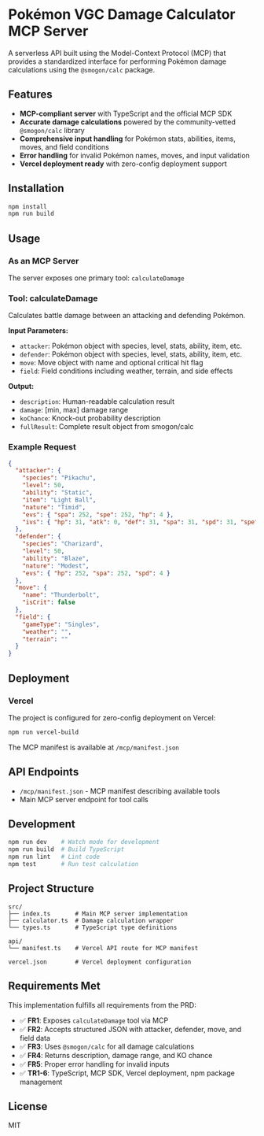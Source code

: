 # Pokémon VGC Damage Calculator MCP Server

A serverless API built using the Model-Context Protocol (MCP) that provides a standardized interface for performing Pokémon damage calculations using the `@smogon/calc` package.

## Features

- **MCP-compliant server** with TypeScript and the official MCP SDK
- **Accurate damage calculations** powered by the community-vetted `@smogon/calc` library
- **Comprehensive input handling** for Pokémon stats, abilities, items, moves, and field conditions
- **Error handling** for invalid Pokémon names, moves, and input validation
- **Vercel deployment ready** with zero-config deployment support

## Installation

```bash
npm install
npm run build
```

## Usage

### As an MCP Server

The server exposes one primary tool: `calculateDamage`

### Tool: calculateDamage

Calculates battle damage between an attacking and defending Pokémon.

**Input Parameters:**
- `attacker`: Pokémon object with species, level, stats, ability, item, etc.
- `defender`: Pokémon object with species, level, stats, ability, item, etc.
- `move`: Move object with name and optional critical hit flag
- `field`: Field conditions including weather, terrain, and side effects

**Output:**
- `description`: Human-readable calculation result
- `damage`: [min, max] damage range
- `koChance`: Knock-out probability description
- `fullResult`: Complete result object from smogon/calc

### Example Request

```json
{
  "attacker": {
    "species": "Pikachu",
    "level": 50,
    "ability": "Static",
    "item": "Light Ball",
    "nature": "Timid",
    "evs": { "spa": 252, "spe": 252, "hp": 4 },
    "ivs": { "hp": 31, "atk": 0, "def": 31, "spa": 31, "spd": 31, "spe": 31 }
  },
  "defender": {
    "species": "Charizard",
    "level": 50,
    "ability": "Blaze",
    "nature": "Modest",
    "evs": { "hp": 252, "spa": 252, "spd": 4 }
  },
  "move": {
    "name": "Thunderbolt",
    "isCrit": false
  },
  "field": {
    "gameType": "Singles",
    "weather": "",
    "terrain": ""
  }
}
```

## Deployment

### Vercel

The project is configured for zero-config deployment on Vercel:

```bash
npm run vercel-build
```

The MCP manifest is available at `/mcp/manifest.json`

## API Endpoints

- `/mcp/manifest.json` - MCP manifest describing available tools
- Main MCP server endpoint for tool calls

## Development

```bash
npm run dev    # Watch mode for development
npm run build  # Build TypeScript
npm run lint   # Lint code
npm test       # Run test calculation
```

## Project Structure

```
src/
├── index.ts       # Main MCP server implementation
├── calculator.ts  # Damage calculation wrapper
└── types.ts       # TypeScript type definitions

api/
└── manifest.ts    # Vercel API route for MCP manifest

vercel.json        # Vercel deployment configuration
```

## Requirements Met

This implementation fulfills all requirements from the PRD:

- ✅ **FR1**: Exposes `calculateDamage` tool via MCP
- ✅ **FR2**: Accepts structured JSON with attacker, defender, move, and field data  
- ✅ **FR3**: Uses `@smogon/calc` for all damage calculations
- ✅ **FR4**: Returns description, damage range, and KO chance
- ✅ **FR5**: Proper error handling for invalid inputs
- ✅ **TR1-6**: TypeScript, MCP SDK, Vercel deployment, npm package management

## License

MIT